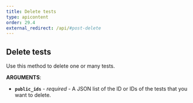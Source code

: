 ```yaml
---
title: Delete tests
type: apicontent
order: 29.4
external_redirect: /api/#post-delete
---
```


## Delete tests

Use this method to delete one or many tests.

**ARGUMENTS**:

*   **`public_ids`** - _required_ - A JSON list of the ID or IDs of the tests that you want to delete.
